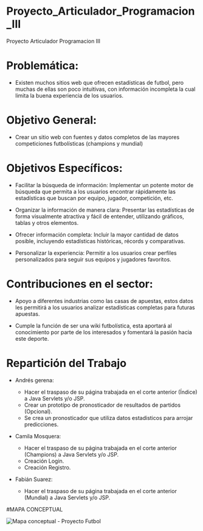 # Proyecto_Articulador_Programacion_III

Proyecto Articulador Programacion III


# Problemática: 
		
- Existen muchos sitios web que ofrecen estadísticas de futbol, pero muchas de ellas son poco intuitivas, con información incompleta la cual limita la buena experiencia de los usuarios.

# Objetivo General:
		
- Crear un sitio web con fuentes y datos completos de las mayores competiciones futbolísticas (champions y mundial)


# Objetivos Específicos:
		
* Facilitar la búsqueda de información: Implementar un potente motor de búsqueda que permita a los usuarios encontrar rápidamente las estadísticas que buscan por equipo, jugador, competición, etc.
			
* Organizar la información de manera clara: Presentar las estadísticas de forma visualmente atractiva y fácil de entender, utilizando gráficos, tablas y otros elementos.
			
* Ofrecer información completa: Incluir la mayor cantidad de datos posible, incluyendo estadísticas históricas, récords y comparativas.
			
* Personalizar la experiencia: Permitir a los usuarios crear perfiles personalizados para seguir sus equipos y jugadores favoritos.

# Contribuciones en el sector:
		
- Apoyo a diferentes industrias como las casas de apuestas, estos datos les permitirá a los usuarios analizar estadísticas completas para futuras apuestas.
			
- Cumple la función de ser una wiki futbolística, esta aportará al conocimiento por parte de los interesados y fomentará la pasión hacia este deporte.
	
# Repartición del Trabajo

- Andrés gerena: 
	- Hacer el traspaso de su página trabajada en el corte anterior (Índice) a Java Servlets y/o JSP.
   	- Crear un prototípo de pronosticador de resultados de partidos (Opcional).
   	- Se crea un pronosticador que utiliza datos estadisticos para arrojar predicciones.


- Camila Mosquera: 
	- Hacer el traspaso de su página trabajada en el corte anterior (Champions) a Java Servlets y/o JSP.
 	- Creación Login.
  	- Creación Registro.	 	


- Fabián Suarez:
	- Hacer el traspaso de su página trabajada en el corte anterior (Mundial) a Java Servlets y/o JSP.


#MAPA CONCEPTUAL

![Mapa conceptual - Proyecto Futbol](https://github.com/FabianSuarez29/Proyecto_Articulador_Programacion_III/assets/162645405/8dcdff61-2054-447c-a2fc-2d9abb1c9f8f)

